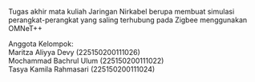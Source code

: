 Tugas akhir mata kuliah Jaringan Nirkabel berupa membuat simulasi perangkat-perangkat yang saling terhubung pada Zigbee menggunakan OMNeT++  
  
Anggota Kelompok:  
Maritza Aliyya Devy (225150200111026)  
Mochammad Bachrul Ulum (225150200111022)  
Tasya Kamila Rahmasari (225150200111024)  
